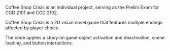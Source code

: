 Coffee Shop Crisis is an individual project, serving as the Prelim Exam for CGD 2101 and CGD 2102.

Coffee Shop Crisis is a 2D visual novel game that features multiple endings affected by player choice.

The code applies a study on game object activation and deactivation, scene loading, and button interactions.